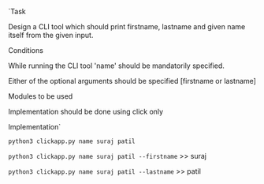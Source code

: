 `Task

Design a CLI tool which should print firstname, lastname and given name itself from the given input.

Conditions

While running the CLI tool 'name' should be mandatorily specified.

Either of the optional arguments should be specified [firstname or lastname]

Modules to be used

Implementation should be done using click only

Implementation`

`python3 clickapp.py name suraj patil`

`python3 clickapp.py name suraj patil --firstname` >> suraj

`python3 clickapp.py name suraj patil --lastname` >> patil
